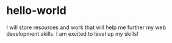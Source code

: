 # hello-world
I will store resources and work that will help me further my web development skills.
I am excited to level up my skills!
